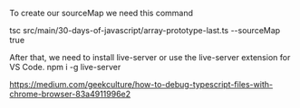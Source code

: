 To create our sourceMap we need this command

tsc src/main/30-days-of-javascript/array-prototype-last.ts --sourceMap true


After that, we need to install live-server or use the live-server extension for VS Code.
npm i -g live-server

https://medium.com/geekculture/how-to-debug-typescript-files-with-chrome-browser-83a4911996e2
